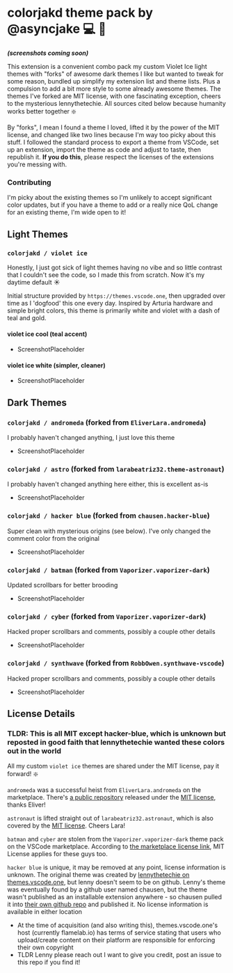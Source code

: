 # colorjakd theme pack by @asyncjake :computer: :rainbow:

***(screenshots coming soon)***

This extension is a convenient combo pack my custom Violet Ice light themes with "forks" of awesome dark themes I like but wanted to tweak for some reason, bundled up simplify my extension list and theme lists. Plus a compulsion to add a bit more style to some already awesome themes. The themes I've forked are MIT license, with one fascinating exception, cheers to the mysterious lennythetechie. All sources cited below because humanity works better together :sparkle:

By "forks", I mean I found a theme I loved, lifted it by the power of the MIT license, and changed like two lines because I'm way too picky about this stuff. I followed the standard process to export a theme from VSCode, set up an extension, import the theme as code and adjust to taste, then republish it. **If you do this**, please respect the licenses of the extensions you're messing with. 

### Contributing
I'm picky about the existing themes so I'm unlikely to accept significant color updates, but if you have a theme to add or a really nice QoL change for an existing theme, I'm wide open to it!

## Light Themes

### `colorjakd / violet ice`

Honestly, I just got sick of light themes having no vibe and so little contrast that I couldn't see the code, so I made this from scratch. Now it's my daytime default :sunny:

Initial structure provided by `https://themes.vscode.one`, then upgraded over time as I 'dogfood' this one every day. Inspired by Arturia hardware and simple bright colors, this theme is primarily white and violet with a dash of teal and gold.

#### violet ice cool (teal accent)

- ScreenshotPlaceholder

#### violet ice white (simpler, cleaner)

- ScreenshotPlaceholder

## Dark Themes

### `colorjakd / andromeda` (forked from `EliverLara.andromeda`)

I probably haven't changed anything, I just love this theme

- ScreenshotPlaceholder

### `colorjakd / astro` (forked from `larabeatriz32.theme-astronaut`)

I probably haven't changed anything here either, this is excellent as-is

- ScreenshotPlaceholder

### `colorjakd / hacker blue` (forked from `chausen.hacker-blue`)

Super clean with mysterious origins (see below). I've only changed the comment color from the original

- ScreenshotPlaceholder

### `colorjakd / batman` (forked from `Vaporizer.vaporizer-dark`)

Updated scrollbars for better brooding

- ScreenshotPlaceholder

### `colorjakd / cyber` (forked from `Vaporizer.vaporizer-dark`)

Hacked proper scrollbars and comments, possibly a couple other details

- ScreenshotPlaceholder

### `colorjakd / synthwave` (forked from `RobbOwen.synthwave-vscode`)

Hacked proper scrollbars and comments, possibly a couple other details

- ScreenshotPlaceholder

## License Details

### TLDR: This is all MIT except hacker-blue, which is unknown but reposted in good faith that lennythetechie wanted these colors out in the world

All my custom `violet ice` themes are shared under the MIT license, pay it forward! :sparkle:

`andromeda` was a successful heist from `EliverLara.andromeda` on the marketplace. There's [a public repository](https://github.com/EliverLara/Andromeda) released under the [MIT license](https://github.com/EliverLara/Andromeda/blob/master/LICENSE.md), thanks Eliver!

`astronaut` is lifted straight out of `larabeatriz32.astronaut`, which is also covered by the [MIT license](https://github.com/EliverLara/Andromeda/blob/master/LICENSE.md). Cheers Lara!

`batman` and `cyber` are stolen from the `Vaporizer.vaporizer-dark` theme pack on the VSCode marketplace. According to [the marketplace license link](https://marketplace.visualstudio.com/items/Vaporizer.vaporizer-dark/license), MIT License applies for these guys too. 

`hacker blue` is unique, it may be removed at any point, license information is unknown. The original theme was created by [lennythetechie on themes.vscode.one](https://themes.vscode.one/theme/lennythetechie/o8CSDFWb), but lenny doesn't seem to be on github. Lenny's theme was eventually found by a github user named chausen, but the theme wasn't published as an installable extension anywhere - so chausen pulled it into [their own github repo](https://github.com/chausen/hacker-blue) and published it. No license information is available in either location
- At the time of acquisition (and also writing this), themes.vscode.one's host (currently flamelab.io) has terms of service stating that users who upload/create content on their platform are responsible for enforcing their own copyright
- TLDR Lenny please reach out I want to give you credit, post an issue to this repo if you find it!
